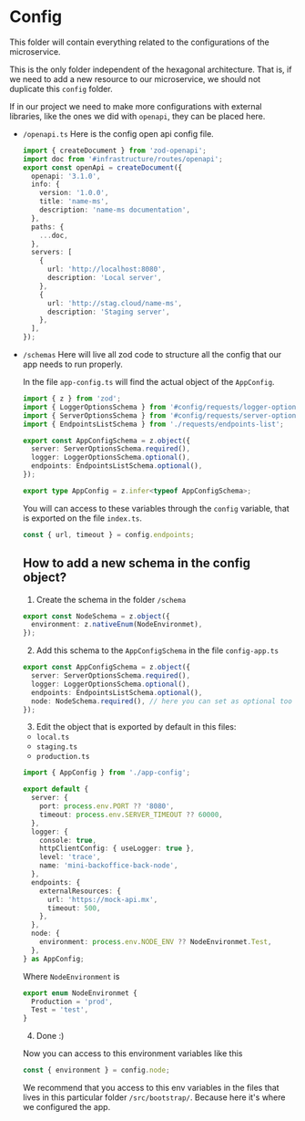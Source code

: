 # Config

This folder will contain everything related to the configurations of the microservice.

This is the only folder independent of the hexagonal architecture. That is, if we need to add a new resource to our microservice, we should not duplicate this `config` folder.

If in our project we need to make more configurations with external libraries, like the ones we did with `openapi`, they can be placed here.

- `/openapi.ts`
  Here is the config open api config file.

  ```ts
  import { createDocument } from 'zod-openapi';
  import doc from '#infrastructure/routes/openapi';
  export const openApi = createDocument({
    openapi: '3.1.0',
    info: {
      version: '1.0.0',
      title: 'name-ms',
      description: 'name-ms documentation',
    },
    paths: {
      ...doc,
    },
    servers: [
      {
        url: 'http://localhost:8080',
        description: 'Local server',
      },
      {
        url: 'http://stag.cloud/name-ms',
        description: 'Staging server',
      },
    ],
  });
  ```

- `/schemas`
  Here will live all zod code to structure all the config that our app needs to run properly.

  In the file `app-config.ts` will find the actual object of the `AppConfig`.

  ```ts
  import { z } from 'zod';
  import { LoggerOptionsSchema } from '#config/requests/logger-options';
  import { ServerOptionsSchema } from '#config/requests/server-options';
  import { EndpointsListSchema } from './requests/endpoints-list';

  export const AppConfigSchema = z.object({
    server: ServerOptionsSchema.required(),
    logger: LoggerOptionsSchema.optional(),
    endpoints: EndpointsListSchema.optional(),
  });

  export type AppConfig = z.infer<typeof AppConfigSchema>;
  ```

  You will can access to these variables through the `config` variable, that is exported on the file `index.ts`.

  ```ts
  const { url, timeout } = config.endpoints;
  ```

  ## How to add a new schema in the config object?

  1. Create the schema in the folder `/schema`

  ```ts
  export const NodeSchema = z.object({
    environment: z.nativeEnum(NodeEnvironmet),
  });
  ```

  2. Add this schema to the `AppConfigSchema` in the file `config-app.ts`

  ```ts
  export const AppConfigSchema = z.object({
    server: ServerOptionsSchema.required(),
    logger: LoggerOptionsSchema.optional(),
    endpoints: EndpointsListSchema.optional(),
    node: NodeSchema.required(), // here you can set as optional too
  });
  ```

  3. Edit the object that is exported by default in this files:

  - `local.ts`
  - `staging.ts`
  - `production.ts`

  ```ts
  import { AppConfig } from './app-config';

  export default {
    server: {
      port: process.env.PORT ?? '8080',
      timeout: process.env.SERVER_TIMEOUT ?? 60000,
    },
    logger: {
      console: true,
      httpClientConfig: { useLogger: true },
      level: 'trace',
      name: 'mini-backoffice-back-node',
    },
    endpoints: {
      externalResources: {
        url: 'https://mock-api.mx',
        timeout: 500,
      },
    },
    node: {
      environment: process.env.NODE_ENV ?? NodeEnvironmet.Test,
    },
  } as AppConfig;
  ```

  Where `NodeEnvironment` is

  ```ts
  export enum NodeEnvironmet {
    Production = 'prod',
    Test = 'test',
  }
  ```

  4. Done :)

  Now you can access to this environment variables like this

  ```ts
  const { environment } = config.node;
  ```

  We recommend that you access to this env variables in the files that lives in this particular folder `/src/bootstrap/`. Because here it's where we configured the app.
